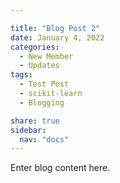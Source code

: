 ```yaml
---

title: "Blog Post 2"
date: January 4, 2022
categories:
  - New Member
  - Updates
tags:
  - Test Post
  - scikit-learn
  - Blogging

share: true
sidebar:
  nav: "docs"
---
```


Enter blog content here.